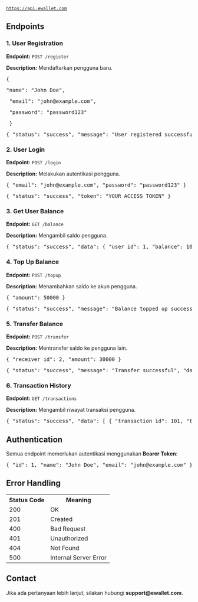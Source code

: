 <code>https://api.ewallet.com</code>
 
 <h2>Endpoints</h2>
 
 <h3>1. User Registration</h3>
 <p><strong>Endpoint:</strong> <code>POST /register</code></p>
 <p><strong>Description:</strong> Mendaftarkan pengguna baru.</p>
 <pre>{ </pre>
<pre>"name": "John Doe",</pre>
<pre> "email": "john@example.com", </pre>
<pre> "password": "password123" </pre>
<pre> }</pre>
 <pre>{ "status": "success", "message": "User registered successfully" }</pre>
 
 <h3>2. User Login</h3>
 <p><strong>Endpoint:</strong> <code>POST /login</code></p>
 <p><strong>Description:</strong> Melakukan autentikasi pengguna.</p>
 <pre>{ "email": "john@example.com", "password": "password123" }</pre>
 <pre>{ "status": "success", "token": "YOUR_ACCESS_TOKEN" }</pre>
 
 <h3>3. Get User Balance</h3>
 <p><strong>Endpoint:</strong> <code>GET /balance</code></p>
 <p><strong>Description:</strong> Mengambil saldo pengguna.</p>
 <pre>{ "status": "success", "data": { "user_id": 1, "balance": 100000 } }</pre>
 
 <h3>4. Top Up Balance</h3>
 <p><strong>Endpoint:</strong> <code>POST /topup</code></p>
 <p><strong>Description:</strong> Menambahkan saldo ke akun pengguna.</p>
 <pre>{ "amount": 50000 }</pre>
 <pre>{ "status": "success", "message": "Balance topped up successfully", "data": { "new_balance": 150000 } }</pre>
 
 <h3>5. Transfer Balance</h3>
 <p><strong>Endpoint:</strong> <code>POST /transfer</code></p>
 <p><strong>Description:</strong> Mentransfer saldo ke pengguna lain.</p>
 <pre>{ "receiver_id": 2, "amount": 30000 }</pre>
 <pre>{ "status": "success", "message": "Transfer successful", "data": { "sender_balance": 120000, "receiver_balance": 80000 } }</pre>
 
 <h3>6. Transaction History</h3>
 <p><strong>Endpoint:</strong> <code>GET /transactions</code></p>
 <p><strong>Description:</strong> Mengambil riwayat transaksi pengguna.</p>
 <pre>{ "status": "success", "data": [ { "transaction_id": 101, "type": "topup", "amount": 50000, "timestamp": "2025-03-21T10:00:00Z" }, { "transaction_id": 102, "type": "transfer", "amount": 30000, "receiver_id": 2, "timestamp": "2025-03-21T12:00:00Z" } ] }</pre>
 
 <h2>Authentication</h2>
 <p>Semua endpoint memerlukan autentikasi menggunakan <strong>Bearer Token</strong>:</p>
 <pre>{ "id": 1, "name": "John Doe", "email": "john@example.com" }</pre>
 
 <h2>Error Handling</h2>
 <table>
     <tr>
         <th>Status Code</th>
         <th>Meaning</th>
     </tr>
     <tr>
         <td>200</td>
         <td>OK</td>
     </tr>
     <tr>
         <td>201</td>
         <td>Created</td>
     </tr>
     <tr>
         <td>400</td>
         <td>Bad Request</td>
     </tr>
     <tr>
         <td>401</td>
         <td>Unauthorized</td>
     </tr>
     <tr>
         <td>404</td>
         <td>Not Found</td>
     </tr>
     <tr>
         <td>500</td>
         <td>Internal Server Error</td>
     </tr>
 </table>
 
 <h2>Contact</h2>
 <p>Jika ada pertanyaan lebih lanjut, silakan hubungi <strong>support@ewallet.com</strong>.</p>